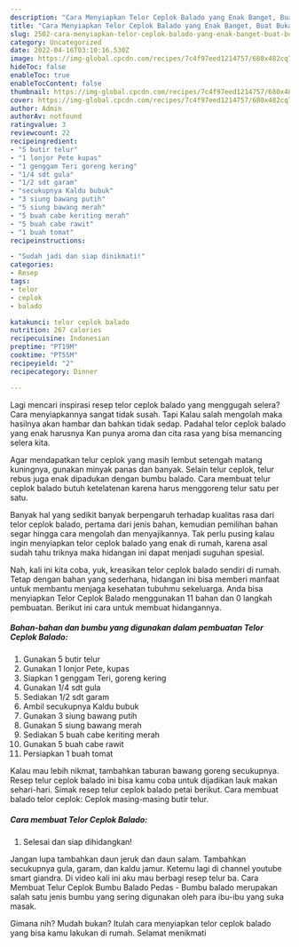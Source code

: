 ```yaml
---
description: "Cara Menyiapkan Telor Ceplok Balado yang Enak Banget, Buat Buka Puasa Bikin Ngiler"
title: "Cara Menyiapkan Telor Ceplok Balado yang Enak Banget, Buat Buka Puasa Bikin Ngiler"
slug: 2502-cara-menyiapkan-telor-ceplok-balado-yang-enak-banget-buat-buka-puasa-bikin-ngiler
category: Uncategorized
date: 2022-04-16T03:10:16.530Z
image: https://img-global.cpcdn.com/recipes/7c4f97eed1214757/680x482cq70/telor-ceplok-balado-foto-resep-utama.jpg
hideToc: false
enableToc: true
enableTocContent: false
thumbnail: https://img-global.cpcdn.com/recipes/7c4f97eed1214757/680x482cq70/telor-ceplok-balado-foto-resep-utama.jpg
cover: https://img-global.cpcdn.com/recipes/7c4f97eed1214757/680x482cq70/telor-ceplok-balado-foto-resep-utama.jpg
author: Admin
authorAv: notfound
ratingvalue: 3
reviewcount: 22
recipeingredient:
- "5 butir telur"
- "1 lonjor Pete kupas"
- "1 genggam Teri goreng kering"
- "1/4 sdt gula"
- "1/2 sdt garam"
- "secukupnya Kaldu bubuk"
- "3 siung bawang putih"
- "5 siung bawang merah"
- "5 buah cabe keriting merah"
- "5 buah cabe rawit"
- "1 buah tomat"
recipeinstructions:

- "Sudah jadi dan siap dinikmati!"
categories:
- Resep
tags:
- telor
- ceplok
- balado

katakunci: telor ceplok balado 
nutrition: 267 calories
recipecuisine: Indonesian
preptime: "PT19M"
cooktime: "PT55M"
recipeyield: "2"
recipecategory: Dinner

---
```



Lagi mencari inspirasi resep telor ceplok balado yang menggugah selera? Cara menyiapkannya sangat tidak susah. Tapi Kalau salah mengolah maka hasilnya akan hambar dan bahkan tidak sedap. Padahal telor ceplok balado yang enak harusnya Kan punya aroma dan cita rasa yang bisa memancing selera kita.


Agar mendapatkan telur ceplok yang masih lembut setengah matang kuningnya, gunakan minyak panas dan banyak. Selain telur ceplok, telur rebus juga enak dipadukan dengan bumbu balado. Cara membuat telur ceplok balado butuh ketelatenan karena harus menggoreng telur satu per satu.

Banyak hal yang sedikit banyak berpengaruh terhadap kualitas rasa dari telor ceplok balado, pertama dari jenis bahan, kemudian pemilihan bahan segar hingga cara mengolah dan menyajikannya. Tak perlu pusing kalau ingin menyiapkan telor ceplok balado yang enak di rumah, karena asal sudah tahu triknya maka hidangan ini dapat menjadi suguhan spesial.


Nah, kali ini kita coba, yuk, kreasikan telor ceplok balado sendiri di rumah. Tetap dengan bahan yang sederhana, hidangan ini bisa memberi manfaat untuk membantu menjaga kesehatan tubuhmu sekeluarga. Anda bisa menyiapkan Telor Ceplok Balado menggunakan 11 bahan dan 0 langkah pembuatan. Berikut ini cara untuk membuat hidangannya.

<!--inarticleads1-->

##### Bahan-bahan dan bumbu yang digunakan dalam pembuatan Telor Ceplok Balado:

1. Gunakan 5 butir telur
1. Gunakan 1 lonjor Pete, kupas
1. Siapkan 1 genggam Teri, goreng kering
1. Gunakan 1/4 sdt gula
1. Sediakan 1/2 sdt garam
1. Ambil secukupnya Kaldu bubuk
1. Gunakan 3 siung bawang putih
1. Gunakan 5 siung bawang merah
1. Sediakan 5 buah cabe keriting merah
1. Gunakan 5 buah cabe rawit
1. Persiapkan 1 buah tomat


Kalau mau lebih nikmat, tambahkan taburan bawang goreng secukupnya. Resep telur ceplok balado ini bisa kamu coba untuk dijadikan lauk makan sehari-hari. Simak resep telur ceplok balado petai berikut. Cara membuat balado telor ceplok: Ceplok masing-masing butir telur. 

<!--inarticleads2-->

##### Cara membuat Telor Ceplok Balado:


1. Selesai dan siap dihidangkan!

Jangan lupa tambahkan daun jeruk dan daun salam. Tambahkan secukupnya gula, garam, dan kaldu jamur. Ketemu lagi di channel youtube smart giandra. Di video kali ini aku mau berbagi resep telur ba. Cara Membuat Telur Ceplok Bumbu Balado Pedas - Bumbu balado merupakan salah satu jenis bumbu yang sering digunakan oleh para ibu-ibu yang suka masak. 

Gimana nih? Mudah bukan? Itulah cara menyiapkan telor ceplok balado yang bisa kamu lakukan di rumah. Selamat menikmati
